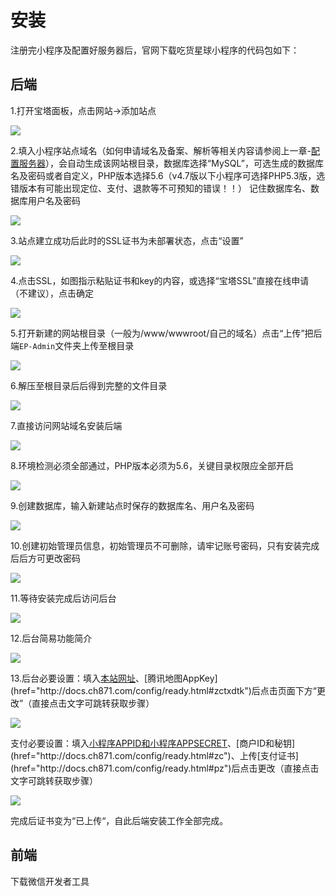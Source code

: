 # 安装

注册完小程序及配置好服务器后，官网下载吃货星球小程序的代码包如下：

## 后端 <span id="hd"></span>

1.打开宝塔面板，点击网站->添加站点

![](https://image.ch871.com/screenshot-bt.web01.png)

2.填入小程序站点域名（如何申请域名及备案、解析等相关内容请参阅上一章-[配置服务器](href="http://docs.ch871.com/config/ready.html#gmjpzfwq")），会自动生成该网站根目录，数据库选择“MySQL”，可选生成的数据库名及密码或者自定义，PHP版本选择5.6（v4.7版以下小程序可选择PHP5.3版，选错版本有可能出现定位、支付、退款等不可预知的错误！！）
记住数据库名、数据库用户名及密码

![](https://image.ch871.com/screenshot-bt.web02.png)

3.站点建立成功后此时的SSL证书为未部署状态，点击“设置”

![](https://image.ch871.com/screenshot-bt.web03.png)

4.点击SSL，如图指示粘贴证书和key的内容，或选择“宝塔SSL”直接在线申请（不建议），点击确定

![](https://image.ch871.com/screenshot-bt.web04.png)

5.打开新建的网站根目录（一般为/www/wwwroot/自己的域名）点击“上传”把后端`EP-Admin`文件夹上传至根目录

![](https://image.ch871.com/screenshot-bt.web05.png)

6.解压至根目录后后得到完整的文件目录

![](https://image.ch871.com/screenshot-bt.web06.png)

7.直接访问网站域名安装后端

![](https://image.ch871.com/screenshot-install.back01.png)

8.环境检测必须全部通过，PHP版本必须为5.6，关键目录权限应全部开启

![](https://image.ch871.com/screenshot-install.back02.png)

9.创建数据库，输入新建站点时保存的数据库名、用户名及密码

![](https://image.ch871.com/screenshot-install.back03.png)

10.创建初始管理员信息，初始管理员不可删除，请牢记账号密码，只有安装完成后后方可更改密码

![](https://image.ch871.com/screenshot-install.back04.png)

11.等待安装完成后访问后台

![](https://image.ch871.com/screenshot-install.back05.png)

12.后台简易功能简介

![](https://image.ch871.com/screenshot-index.back01.png)

13.后台必要设置：填入[本站网址](href="http://docs.ch871.com/config/setup.html#hd")、[腾讯地图AppKey](href="http://docs.ch871.com/config/ready.html#zctxdtk")后点击页面下方“更改”（直接点击文字可跳转获取步骤）

![](https://image.ch871.com/screenshot-index.back02.png)

支付必要设置：填入[小程序APPID和小程序APPSECRET](href="http://docs.ch871.com/config/ready.html#zc")、[商户ID和秘钥](href="http://docs.ch871.com/config/ready.html#zc")、上传[支付证书](href="http://docs.ch871.com/config/ready.html#pz")后点击更改（直接点击文字可跳转获取步骤）

![](https://image.ch871.com/screenshot-index.back03.png)

完成后证书变为“已上传“，自此后端安装工作全部完成。

## 前端 <span id="qd"></span>

下载微信开发者工具
